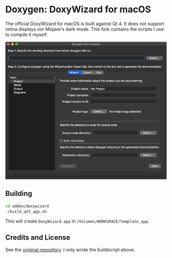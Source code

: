 # Doxygen: DoxyWizard for macOS

The official DoxyWizard for macOS is built against Qt 4. It does not support retina displays nor Mojave's dark mode. This fork contains the scripts I use to compile it myself.

![alt-text](doc/doxywizard_macos.png)

## Building

```bash
cd addon/doxywizard
./build_qt5_app.sh
```

This will create `DoxyWizard.app` in `/Volumes/WORKSPACE/template_app`.

## Credits and License

See the [original repository](https://github.com/doxygen/doxygen). I only wrote the buildscript above.

